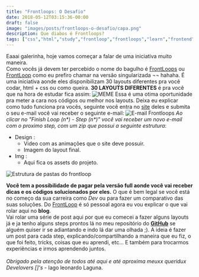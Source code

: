 ```yaml
---
title: "Frontloops: O Desafio"
date: 2018-05-12T03:15:36-00:00
draft: false
image: "images/posts/frontloops-o-desafio/capa.png"
description: Que diabos é Frontloops?
tags: ["css","html","study","frontloop","frontloops","learn","frontend"]
---
```


Eaaai galerinha, hoje vamos começar a falar de uma iniciativa muito maneira.
\
Como vocês já devem ter percebido o nome do bagulho é [FrontLoops](https://frontloops.io/) ou [FrontLoop](https://frontloops.io/) como eu prefiro chamar na versão singularizada ¬¬ hahaha.
É uma iniciativa aonde eles disponibilizam 30 layouts diferentes pra você codar, html + css ou como queira. **30 LAYOUTS DIFERENTES** é pra você que na hora de estudar fica assim:
![MEME](/images/posts/frontloops-o-desafio/let-me-think.gif)
Essa é uma otima oportunidade pra meter a cara nos códigos ou melhor nos layouts.
Deixa eu explicar como tudo funciona pra vocês, seguinte
você entra no [site](https://frontloops.io/) deles e submita o seu e-mail você vai  receber o seguinte e-mail:
![E-mail Frontloops](/images/posts/frontloops-o-desafio/frontloops-email.png)
_Ao clicar no "Finish Loop (n*) - Step (n*)" você vai receber um novo e-mail com o proximo step, com um zip que possui a seguinte estrutura_:

* Design :
    * Video com as animações que o site deve possuir.
    * Imagem do layout final.
* Img :
    * Aqui fica os assets do projeto.

![Estrutura de pastas do frontloop](/images/posts/frontloops-o-desafio/frontloop-structure.png)


__Você tem a possibilidade de pagar pela versão full aonde você vai receber dicas e os códigos solucionados por eles.__
O que é bem legal se você está no começo da sua carreira como _Dev_ ou para fazer um comparativo das suas soluções. Do [FrontLoop](https://frontloops.io/) é só pessoal agora eu vou explicar o que vai rolar aqui no __blog__.
\
 Vai rolar uma série de post aqui por que  eu comecei a fazer alguns layouts já e ja tenho alguns steps prontos lá no meu repositório do __[GitHub](https://github.com/iagolaguna/frontloop-challanges)__ se alguém quiser ir se adiantando e indo lá dar uma olhada ;). A ideia é fazer um post  para cada step, explicando/compartilhando a maneira que eu fiz, o que foi feito, tricks, coisas que eu aprendi, etc... E também para trocarmos experiências e irmos aprendendo juntos.
\
\
_Obrigado pela atenção de todos até aqui e até aproxima meuxx queridux Develovers []'s_ - Iago leonardo Laguna.




